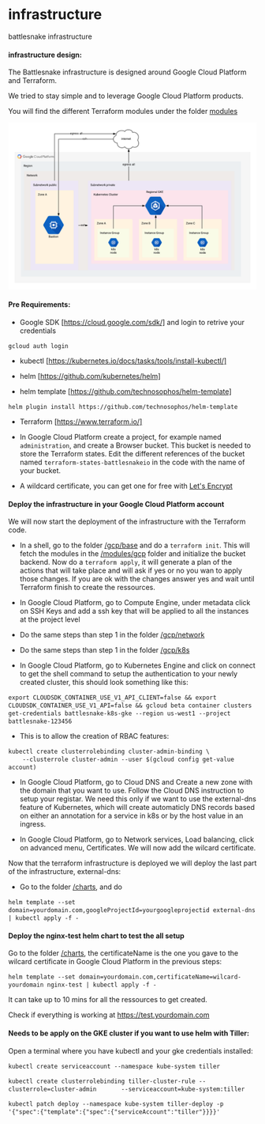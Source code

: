 # infrastructure
battlesnake infrastructure

#### infrastructure design:

The Battlesnake infrastructure is designed around Google Cloud Platform and Terraform.

We tried to stay simple and to leverage Google Cloud Platform products.

You will find the different Terraform modules under the folder [modules](/modules)


![infra design](/img/infra_diagram.png)

#### Pre Requirements:
- Google SDK [https://cloud.google.com/sdk/] and login to retrive your credentials
```
gcloud auth login
```

- kubectl [https://kubernetes.io/docs/tasks/tools/install-kubectl/]

- helm [https://github.com/kubernetes/helm]
- helm template [https://github.com/technosophos/helm-template]
```
helm plugin install https://github.com/technosophos/helm-template
```
- Terraform [https://www.terraform.io/]


- In Google Cloud Platform create a project, for example named `administration`, and create a Browser bucket. This bucket is needed to store the Terraform states. Edit the different references of the bucket named `terraform-states-battlesnakeio` in the code with the name of your bucket.

- A wildcard certificate, you can get one for free with [Let's Encrypt](https://letsencrypt.org/)


#### Deploy the infrastructure in your Google Cloud Platform account
We will now start the deployment of the infrastructure with the Terraform code.

- In a shell, go to the folder [/gcp/base](/gcp/base) and do a `terraform init`. This will fetch the modules in the [/modules/gcp](/modules/gcp) folder and initialize the bucket backend. Now do a `terraform apply`, it will generate a plan of the actions that will take place and will ask if yes or no you wan to apply those changes. If you are ok with the changes answer yes and wait until Terraform finish to create the ressources.

- In Google Cloud Platform, go to Compute Engine, under metadata click on SSH Keys and add a ssh key that will be applied to all the instances at the project level

- Do the same steps than step 1 in the folder [/gcp/network](/gcp/network)


- Do the same steps than step 1 in the folder [/gcp/k8s](/gcp/k8s)

- In Google Cloud Platform, go to Kubernetes Engine and click on connect to get the shell command to setup the authentication to your newly created cluster, this should look something like this:
```
export CLOUDSDK_CONTAINER_USE_V1_API_CLIENT=false && export CLOUDSDK_CONTAINER_USE_V1_API=false && gcloud beta container clusters get-credentials battlesnake-k8s-gke --region us-west1 --project battlesnake-123456
```

- This is to allow the creation of RBAC features:
```
kubectl create clusterrolebinding cluster-admin-binding \
    --clusterrole cluster-admin --user $(gcloud config get-value account)
```

- In Google Cloud Platform, go to Cloud DNS and Create a new zone with the domain that you want to use. Follow the Cloud DNS instruction to setup your registar. We need this only if we want to use the external-dns feature of Kubernetes, which will create automaticly DNS records based on either an annotation for a service in k8s or by the host value in an ingress.

- In Google Cloud Platform, go to Network services, Load balancing, click on advanced menu, Certificates. We will now add the wilcard certificate.

Now that the terraform infrastructure is deployed we will deploy the last part of the infrastructure, external-dns:

- Go to the folder [/charts](/charts), and do
```
helm template --set domain=yourdomain.com,googleProjectId=yourgoogleprojectid external-dns | kubectl apply -f -
```
#### Deploy the nginx-test helm chart to test the all setup

Go to the folder [/charts](/charts), the certificateName is the one you gave to the wilcard certificate in Google Cloud Platform in the previous steps:
```
helm template --set domain=yourdomain.com,certificateName=wilcard-yourdomain nginx-test | kubectl apply -f -
```
It can take up to 10 mins for all the ressources to get created.

Check if everything is working at https://test.yourdomain.com

#### Needs to be apply on the GKE cluster if you want to use helm with Tiller:

Open a terminal where you have kubectl and your gke credentials installed:

```
kubectl create serviceaccount --namespace kube-system tiller
```

```
kubectl create clusterrolebinding tiller-cluster-rule --clusterrole=cluster-admin       --serviceaccount=kube-system:tiller
```

```
kubectl patch deploy --namespace kube-system tiller-deploy -p '{"spec":{"template":{"spec":{"serviceAccount":"tiller"}}}}'
```